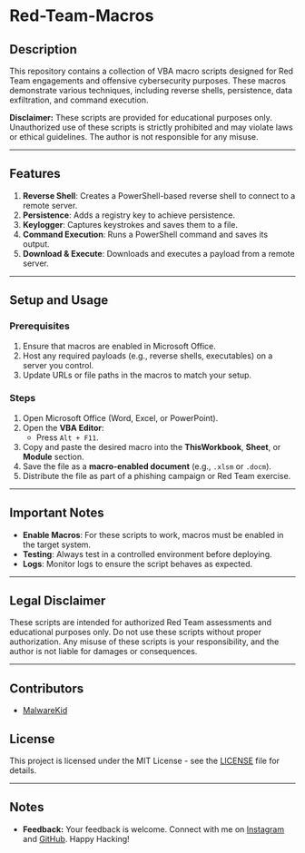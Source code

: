 # Red-Team-Macros

## Description
This repository contains a collection of VBA macro scripts designed for Red Team engagements and offensive cybersecurity purposes. These macros demonstrate various techniques, including reverse shells, persistence, data exfiltration, and command execution.

**Disclaimer:** These scripts are provided for educational purposes only. Unauthorized use of these scripts is strictly prohibited and may violate laws or ethical guidelines. The author is not responsible for any misuse.

---

## Features
1. **Reverse Shell**: Creates a PowerShell-based reverse shell to connect to a remote server.
2. **Persistence**: Adds a registry key to achieve persistence.
3. **Keylogger**: Captures keystrokes and saves them to a file.
4. **Command Execution**: Runs a PowerShell command and saves its output.
5. **Download & Execute**: Downloads and executes a payload from a remote server.

---

## Setup and Usage

### Prerequisites
1. Ensure that macros are enabled in Microsoft Office.
2. Host any required payloads (e.g., reverse shells, executables) on a server you control.
3. Update URLs or file paths in the macros to match your setup.

### Steps
1. Open Microsoft Office (Word, Excel, or PowerPoint).
2. Open the **VBA Editor**:
   - Press `Alt + F11`.
3. Copy and paste the desired macro into the **ThisWorkbook**, **Sheet**, or **Module** section.
4. Save the file as a **macro-enabled document** (e.g., `.xlsm` or `.docm`).
5. Distribute the file as part of a phishing campaign or Red Team exercise.

---

## Important Notes
- **Enable Macros**: For these scripts to work, macros must be enabled in the target system.
- **Testing**: Always test in a controlled environment before deploying.
- **Logs**: Monitor logs to ensure the script behaves as expected.

---

## Legal Disclaimer
These scripts are intended for authorized Red Team assessments and educational purposes only. Do not use these scripts without proper authorization. Any misuse of these scripts is your responsibility, and the author is not liable for damages or consequences.

---

## Contributors

- [MalwareKid](https://github.com/malwarekid)

## License

This project is licensed under the MIT License - see the [LICENSE](LICENSE) file for details.

---

## Notes

- **Feedback:** Your feedback is welcome. Connect with me on [Instagram](https://www.instagram.com/malwarekid/) and [GitHub](https://github.com/malwarekid/). Happy Hacking!
